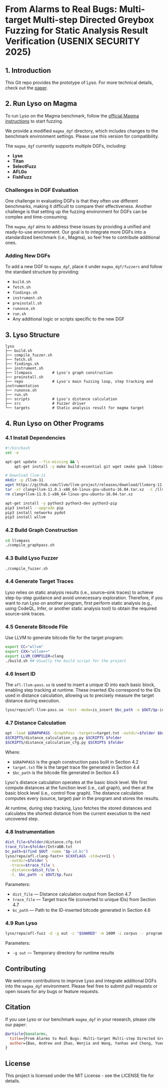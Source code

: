 # From Alarms to Real Bugs: Multi-target Multi-step Directed Greybox Fuzzing for Static Analysis Result Verification (USENIX SECURITY 2025)

## 1. Introduction

This Git repo provides the prototype of Lyso. For more technical details, check out the [paper](https://www.usenix.org/system/files/conference/usenixsecurity25/sec25cycle1-prepub-1022-bao.pdf).

## 2. Run Lyso on Magma

To run Lyso on the Magma benchmark, follow the [official Magma instructions](https://hexhive.epfl.ch/magma/docs/getting-started.html) to start fuzzing.

We provide a modified `magma_dgf` directory, which includes changes to the benchmark environment settings. Please use this version for compatibility.

The `magma_dgf` currently supports multiple DGFs, including:
- **Lyso**
- **Titan** 
- **SelectFuzz**
- **AFLGo**
- **FishFuzz**

### Challenges in DGF Evaluation

One challenge in evaluating DGFs is that they often use different benchmarks, making it difficult to compare their effectiveness. Another challenge is that setting up the fuzzing environment for DGFs can be complex and time-consuming.

The `magma_dgf` aims to address these issues by providing a unified and ready-to-use environment. Our goal is to integrate more DGFs into a standardized benchmark (i.e., Magma), so feel free to contribute additional ones.

### Adding New DGFs

To add a new DGF to `magma_dgf`, place it under `magma_dgf/fuzzers` and follow the standard structure by providing:

- `build.sh`
- `fetch.sh`
- `findings.sh`
- `instrument.sh`
- `preinstall.sh`
- `runonce.sh`
- `run.sh`
- Any additional logic or scripts specific to the new DGF

## 3. Lyso Structure

```
lyso
├── build.sh    
├── compile_fuzzer.sh
├── fetch.sh
├── findings.sh
├── instrument.sh
├── llvmpass         # Lyso's graph construction
├── preinstall.sh
├── repo             # Lyso's main fuzzing loop, step tracking and instrumentation
├── runonce.sh
├── run.sh
├── scripts          # Lyso's distance calculation
├── src              # Fuzzer driver
└── targets          # Static analysis result for magma target
```

## 4. Run Lyso on Other Programs

### 4.1 Install Dependencies

```bash
#!/bin/bash
set -e

apt-get update --fix-missing && \
    apt-get install -y make build-essential git wget cmake gawk libboost-all-dev gdb 

# Download llvm-11
mkdir -p /llvm-11
wget https://github.com/llvm/llvm-project/releases/download/llvmorg-11.0.1/clang+llvm-11.0.1-x86_64-linux-gnu-ubuntu-16.04.tar.xz
tar -xf clang+llvm-11.0.1-x86_64-linux-gnu-ubuntu-16.04.tar.xz  -C /llvm-11 --strip-components=1
rm clang+llvm-11.0.1-x86_64-linux-gnu-ubuntu-16.04.tar.xz

apt-get install -y python3 python3-dev python3-pip
pip3 install --upgrade pip
pip3 install networkx pydot
pip3 install wllvm
```

### 4.2 Build Graph Construction

```bash
cd llvmpass
./compile_graphpass.sh
```

### 4.3 Build Lyso Fuzzer

```bash
./compile_fuzzer.sh
```

### 4.4 Generate Target Traces

Lyso relies on static analysis results (i.e., source–sink traces) to achieve step-by-step guidance and avoid unnecessary exploration. Therefore, if you want to run Lyso on another program, first perform static analysis (e.g., using CodeQL, Infer, or another static analysis tool) to obtain the required source–sink traces.

### 4.5 Generate Bitcode File

Use LLVM to generate bitcode file for the target program:

```bash
export CC="wllvm"
export CXX="wllvm++"
export LLVM_COMPILER=clang
./build.sh ## Usually the build script for the project 
```

### 4.6 Insert ID

The `afl-llvm-pass.so` is used to insert a unique ID into each basic block, enabling step tracking at runtime. These inserted IDs correspond to the IDs used in distance calculation, allowing us to precisely measure the target distance during execution.

```bash
lyso/repo/afl-llvm-pass.so -test -mode=is_insert $bc_path -o $OUT/$p-id.bc
```

### 4.7 Distance Calculation

```bash
opt -load $GRAPHPASS -GraphPass -targets=target.txt -outdir=$folder $bc_path
$SCRIPTS/distance_calculation_cg.py $SCRIPTS $folder
$SCRIPTS/distance_calculation_cfg.py $SCRIPTS $folder
```

Where:
- `$GRAPHPASS` is the graph construction pass built in Section 4.2
- `target.txt` file is the target trace file generated in Section 4.4
- `$bc_path` is the bitcode file generated in Section 4.5

Lyso's distance calculation operates at the basic block level. We first compute distances at the function level (i.e., call graph), and then at the basic block level (i.e., control flow graph). The distance calculation computes every (source, target) pair in the program and stores the results.

At runtime, during step tracking, Lyso fetches the stored distances and calculates the shortest distance from the current execution to the next uncovered step.

### 4.8 Instrumentation

```bash
dist_file=$folder/distance.cfg.txt
trace_file=$folder/IntraBB.txt
bc_path=$(find $OUT -name "$p-id.bc")
lyso/repo/afl-clang-fast++ $CXXFLAGS -std=c++11 \
  -outdir=$folder \
  -trace=$trace_file \
  -distance=$dist_file \
  -I. $bc_path -o $OUT/$p.fuzz
```

Parameters:
- `dist_file` — Distance calculation output from Section 4.7
- `trace_file` — Target trace file (converted to unique IDs) from Section 4.7
- `bc_path` — Path to the ID-inserted bitcode generated in Section 4.6

### 4.9 Run Lyso

```bash
lyso/repo/afl-fuzz -d -g out -c "$SHARED" -m 100M -i corpus -- program.fuzz $ARGS 2>&1
```

Parameters:
- `-g out` — Temporary directory for runtime results

## Contributing

We welcome contributions to improve Lyso and integrate additional DGFs into the `magma_dgf` environment. Please feel free to submit pull requests or open issues for any bugs or feature requests.

## Citation

If you use Lyso or our benchmark `magma_dgf` in your research, please cite our paper:

```bibtex
@article{baoalarms,
  title={From Alarms to Real Bugs: Multi-target Multi-step Directed Greybox Fuzzing for Static Analysis Result Verification},
  author={Bao, Andrew and Zhao, Wenjia and Wang, Yanhao and Cheng, Yueqiang and McCamant, Stephen and Yew, Pen-Chung}
}
```

## License

This project is licensed under the MIT License - see the LICENSE file for details.
